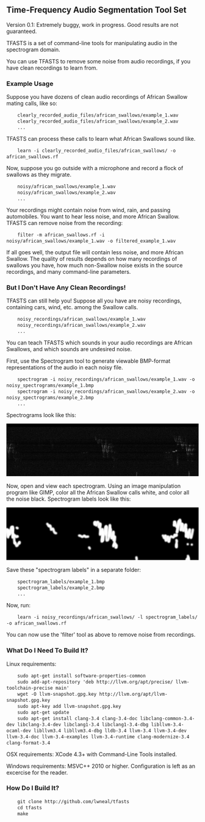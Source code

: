 ## Time-Frequency Audio Segmentation Tool Set

Version 0.1: Extremely buggy, work in progress. Good results are not guaranteed.

TFASTS is a set of command-line tools for manipulating audio in the spectrogram domain.

You can use TFASTS to remove some noise from audio recordings, if you have clean recordings to learn from.

### Example Usage

Suppose you have dozens of clean audio recordings of African Swallow mating calls, like so: 

        clearly_recorded_audio_files/african_swallows/example_1.wav
        clearly_recorded_audio_files/african_swallows/example_2.wav
        ...

TFASTS can process these calls to learn what African Swallows sound like.

        learn -i clearly_recorded_audio_files/african_swallows/ -o african_swallows.rf

Now, suppose you go outside with a microphone and record a flock of swallows as they migrate. 

        noisy/african_swallows/example_1.wav
        noisy/african_swallows/example_2.wav
        ...

Your recordings might contain noise from wind, rain, and passing automobiles. You want to hear less noise, and more African Swallow. TFASTS can remove noise from the recording:

        filter -m african_swallows.rf -i noisy/african_swallows/example_1.wav -o filtered_example_1.wav

If all goes well, the output file will contain less noise, and more African Swallow. The quality of results depends on how many recordings of swallows you have, how much non-Swallow noise exists in the source recordings, and many command-line parameters.


### But I Don't Have Any Clean Recordings!

TFASTS can still help you! Suppose all you have are noisy recordings, containing cars, wind, etc. among the Swallow calls.

        noisy_recordings/african_swallows/example_1.wav
        noisy_recordings/african_swallows/example_2.wav
        ...

You can teach TFASTS which sounds in your audio recordings are African Swallows, and which sounds are undesired noise.

First, use the Spectrogram tool to generate viewable BMP-format representations of the audio in each noisy file.

        spectrogram -i noisy_recordings/african_swallows/example_1.wav -o noisy_spectrograms/example_1.bmp
        spectrogram -i noisy_recordings/african_swallows/example_2.wav -o noisy_spectrograms/example_2.bmp
        ...

Spectrograms look like this:

![Spectrogram alt text](/demo_specs/PC5_20090703_110000_0040.jpg?raw=true)

Now, open and view each spectrogram. Using an image manipulation program like GIMP, color all the African Swallow calls white, and color all the noise black. Spectrogram labels look like this:

![Spectrogram Label alt text](/demo_labels/PC5_20090703_110000_0040.jpg?raw=true)

Save these "spectrogram labels" in a separate folder:

        spectrogram_labels/example_1.bmp
        spectrogram_labels/example_2.bmp
        ...

Now, run:

        learn -i noisy_recordings/african_swallows/ -l spectrogram_labels/ -o african_swallows.rf

You can now use the 'filter' tool as above to remove noise from recordings.

### What Do I Need To Build It?
Linux requirements:

        sudo apt-get install software-properties-common
        sudo add-apt-repository 'deb http://llvm.org/apt/precise/ llvm-toolchain-precise main'
        wget -O llvm-snapshot.gpg.key http://llvm.org/apt/llvm-snapshot.gpg.key
        sudo apt-key add llvm-snapshot.gpg.key
        sudo apt-get update
        sudo apt-get install clang-3.4 clang-3.4-doc libclang-common-3.4-dev libclang-3.4-dev libclang1-3.4 libclang1-3.4-dbg libllvm-3.4-ocaml-dev libllvm3.4 libllvm3.4-dbg lldb-3.4 llvm-3.4 llvm-3.4-dev llvm-3.4-doc llvm-3.4-examples llvm-3.4-runtime clang-modernize-3.4 clang-format-3.4

OSX requirements: XCode 4.3+ with Command-Line Tools installed.

Windows requirements: MSVC++ 2010 or higher. Configuration is left as an excercise for the reader.

### How Do I Build It?
        git clone http://github.com/lwneal/tfasts
        cd tfasts
        make
